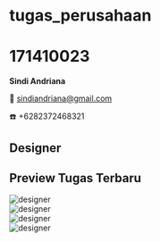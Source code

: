# tugas_perusahaan

# 171410023
**Sindi Andriana**

:e-mail: sindiandriana@gmail.com

:telephone: +6282372468321

## Designer

## Preview Tugas Terbaru
![designer](https://raw.githubusercontent.com/univmajalengka/171410023/master/Screenshot/designer-database.png) <br />
![designer](https://raw.githubusercontent.com/univmajalengka/171410023/master/Screenshot/View_Daftar_Karyawan.png) <br />
![designer](https://raw.githubusercontent.com/univmajalengka/171410023/master/Screenshot/View_Daftar_Absen.png) <br />
![designer](https://raw.githubusercontent.com/univmajalengka/171410023/master/Screenshot/View_Daftar_Lembur.png) <br />
